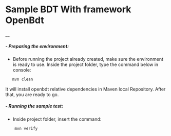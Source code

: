 # Sample BDT With framework OpenBdt 
__
##### - Preparing the environment:
- Before running the project already created, make sure the environment is ready to use.
        Inside the project folder, type the command below in console:
```sh
   mvn clean
```
It will install openbdt relative dependencies in Maven local Repository. After that, you are ready to go.

##### - Running the sample test:
- Inside project folder, insert the command:
```sh
    mvn verify
```